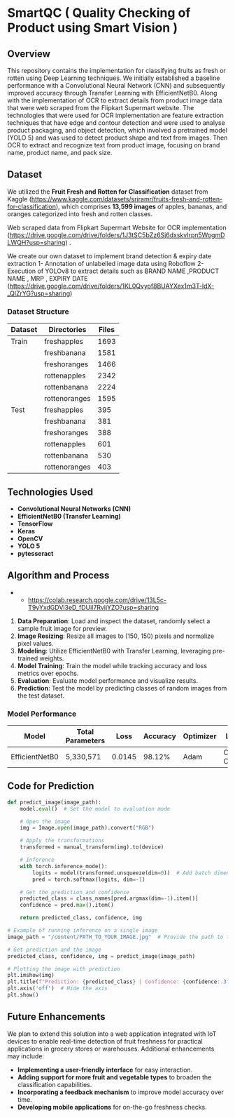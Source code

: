 # SmartQC ( Quality Checking of Product using Smart Vision )

## Overview
This repository contains the implementation for classifying fruits as fresh or rotten using Deep Learning techniques. We initially established a baseline performance with a Convolutional Neural Network (CNN) and subsequently improved accuracy through Transfer Learning with EfficientNetB0. 
Along with the implementation of OCR to extract details from product image data that were web scraped from the Flipkart Supermart website. The technologies that were used for OCR implementation are feature extraction techniques that have edge and contour detection and were used to analyse product packaging, and object detection, which involved a pretrained model (YOLO 5) and was used to detect product shape and text from images. Then OCR to extract and recognize text from product image, focusing on brand name, product name, and pack size. 

## Dataset
We utilized the **Fruit Fresh and Rotten for Classification** dataset from Kaggle (https://www.kaggle.com/datasets/sriramr/fruits-fresh-and-rotten-for-classification), which comprises **13,599 images** of apples, bananas, and oranges categorized into fresh and rotten classes.

Web scraped data from Flipkart Supermart Website for OCR implementation (https://drive.google.com/drive/folders/1J3tSC5bZz6Sj6dxskvIrpn5WogmDLWQH?usp=sharing) .

We create our own dataset to implement brand detection & expiry date extraction 
1- Annotation of unlabelled image data using Roboflow 
2- Execution of YOLOv8 to extract details such as BRAND NAME ,PRODUCT NAME , MRP , EXPIRY DATE 
(https://drive.google.com/drive/folders/1KL0Qvyof8BUAYXex1m3T-ldX-_QlZrYG?usp=sharing)

### Dataset Structure
| Dataset | Directories      | Files |
|---------|------------------|-------|
| Train   | freshapples      | 1693  |
|         | freshbanana      | 1581  |
|         | freshoranges     | 1466  |
|         | rottenapples     | 2342  |
|         | rottenbanana     | 2224  |
|         | rottenoranges    | 1595  |
| Test    | freshapples      | 395   |
|         | freshbanana      | 381   |
|         | freshoranges     | 388   |
|         | rottenapples     | 601   |
|         | rottenbanana     | 530   |
|         | rottenoranges    | 403   |

## Technologies Used
- **Convolutional Neural Networks (CNN)**
- **EfficientNetB0 (Transfer Learning)**
- **TensorFlow**
- **Keras**
- **OpenCV**
- **YOLO 5**
- **pytesseract**

## Algorithm and Process
- - https://colab.research.google.com/drive/13L5c-T9yYxdGDVl3eD_fDUil7RvijYZO?usp=sharing
1. **Data Preparation**: Load and inspect the dataset, randomly select a sample fruit image for preview.
2. **Image Resizing**: Resize all images to (150, 150) pixels and normalize pixel values.
3. **Modeling**: Utilize EfficientNetB0 with Transfer Learning, leveraging pre-trained weights.
4. **Model Training**: Train the model while tracking accuracy and loss metrics over epochs.
5. **Evaluation**: Evaluate model performance and visualize results.
6. **Prediction**: Test the model by predicting classes of random images from the test dataset.

### Model Performance
| Model           | Total Parameters | Loss   | Accuracy | Optimizer | Loss Metric            |
|-----------------|------------------|--------|----------|-----------|------------------------|
| EfficientNetB0  | 5,330,571        | 0.0145 | 98.12%   | Adam      | Categorical CrossEntropy|

## Code for Prediction
```python
def predict_image(image_path):
    model.eval()  # Set the model to evaluation mode

    # Open the image
    img = Image.open(image_path).convert("RGB")

    # Apply the transformations
    transformed = manual_transform(img).to(device)

    # Inference
    with torch.inference_mode():
        logits = model(transformed.unsqueeze(dim=0))  # Add batch dimension
        pred = torch.softmax(logits, dim=-1)

    # Get the prediction and confidence
    predicted_class = class_names[pred.argmax(dim=-1).item()]
    confidence = pred.max().item()

    return predicted_class, confidence, img

# Example of running inference on a single image
image_path = "/content/PATH_TO_YOUR_IMAGE.jpg"  # Provide the path to the image here

# Get prediction and the image
predicted_class, confidence, img = predict_image(image_path)

# Plotting the image with prediction
plt.imshow(img)
plt.title(f"Prediction: {predicted_class} | Confidence: {confidence:.3f}")
plt.axis('off')  # Hide the axis
plt.show()   
```

## Future Enhancements
We plan to extend this solution into a web application integrated with IoT devices to enable real-time detection of fruit freshness for practical applications in grocery stores or warehouses. Additional enhancements may include:
- **Implementing a user-friendly interface** for easy interaction.
- **Adding support for more fruit and vegetable types** to broaden the classification capabilities.
- **Incorporating a feedback mechanism** to improve model accuracy over time.
- **Developing mobile applications** for on-the-go freshness checks.

